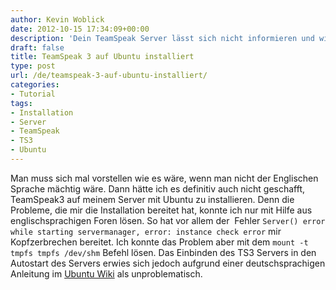 ```yaml
---
author: Kevin Woblick
date: 2012-10-15 17:34:09+00:00
description: 'Dein TeamSpeak Server lässt sich nicht informieren und wirft dir "instance check error" Fehler vor? Hier findest du die Lösung.'
draft: false
title: TeamSpeak 3 auf Ubuntu installiert
type: post
url: /de/teamspeak-3-auf-ubuntu-installiert/
categories:
- Tutorial
tags:
- Installation
- Server
- TeamSpeak
- TS3
- Ubuntu
---
```


Man muss sich mal vorstellen wie es wäre, wenn man nicht der Englischen Sprache mächtig wäre. Dann hätte ich es definitiv auch nicht geschafft, TeamSpeak3 auf meinem Server mit Ubuntu zu installieren. Denn die Probleme, die mir die Installation bereitet hat, konnte ich nur mit Hilfe aus englischsprachigen Foren lösen.
So hat vor allem der  Fehler `Server() error while starting servermanager, error: instance check error` mir Kopfzerbrechen bereitet. Ich konnte das Problem aber mit dem `mount -t tmpfs tmpfs /dev/shm` Befehl lösen. Das Einbinden des TS3 Servers in den Autostart des Servers erwies sich jedoch aufgrund einer deutschsprachigen Anleitung im [Ubuntu Wiki](http://wiki.ubuntuusers.de/Autostart) als unproblematisch.
